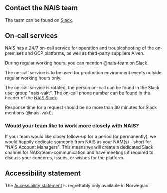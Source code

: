 ## Contact the NAIS team
The team can be found on [Slack](https://nav-it.slack.com/messages/C5KUST8N6/).

## On-call services
NAIS has a 24/7 on-call service for operation and troubleshooting of the on-premises and GCP platforms, as well as third-party suppliers Aiven.

During regular working hours, you can mention @nais-team on Slack.

The on-call service is to be used for production environment events outside regular working hours only.

The on-call service is rotated, the person on-call can be found in the Slack user group "nais-vakt".
The on-call phone number can be found in the header of the [NAIS Slack](https://nav-it.slack.com/archives/C5KUST8N6).

Response time for a request should be no more than 30 minutes for Slack mentions (@nais-vakt).

### Would your team like to work more closely with NAIS?
If your team would like closer follow-up for a period (or permanently), we would happily dedicate someone from NAIS as your NAM(s) - short for "NAIS Account Managers".
This means we will create a dedicated Slack channel for NAIS/team-communication and have meetings if required to discuss your concerns, issues, or wishes for the platform.

## Accessibility statement
The [Accessibility statement](https://uustatus.no/nn/erklaringer/publisert/004cbdfd-7d16-40e5-9a78-09757c92b824) is regrettably only available in Norwegian.
